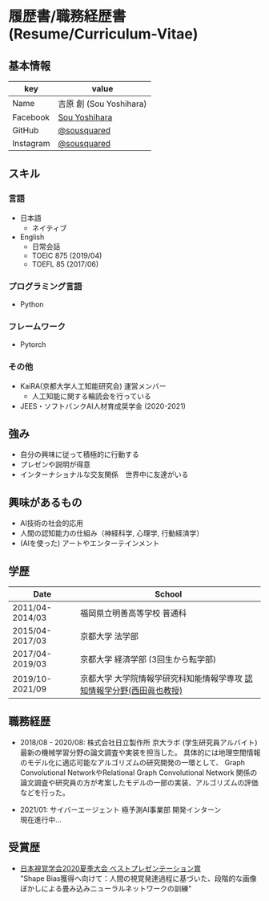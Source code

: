 # 履歴書/職務経歴書 (Resume/Curriculum-Vitae)

## 基本情報
|key|value|
|---|-----|
|Name|吉原 創 (Sou Yoshihara)|
|Facebook|[Sou Yoshihara](https://www.facebook.com/profile.php?id=100004182635861)
|GitHub|[@sousquared](https://github.com/sousquared)
|Instagram|[@sousquared](https://www.instagram.com/souzosquared/)|

## スキル
### 言語
- 日本語
  - ネイティブ
- English
  - 日常会話
  - TOEIC 875 (2019/04)
  - TOEFL 85 (2017/06)
  
### プログラミング言語
- Python

### フレームワーク
- Pytorch

### その他
- KaiRA(京都大学人工知能研究会) 運営メンバー
    - 人工知能に関する輪読会を行っている
- JEES・ソフトバンクAI人材育成奨学金 (2020-2021)

## 強み
- 自分の興味に従って積極的に行動する
- プレゼンや説明が得意
- インターナショナルな交友関係　世界中に友達がいる


## 興味があるもの
- AI技術の社会的応用
- 人間の認知能力の仕組み（神経科学, 心理学, 行動経済学）
- (AIを使った) アートやエンターテインメント


## 学歴
|Date|School|
|----|-----|
|2011/04-2014/03|福岡県立明善高等学校 普通科|
|2015/04-2017/03|京都大学 法学部|
|2017/04-2019/03|京都大学 経済学部 (3回生から転学部)|
|2019/10-2021/09|京都大学 大学院情報学研究科知能情報学専攻 [認知情報学分野(西田眞也教授)][ci-lab]|

[ci-lab]:http://www.cog.ist.i.kyoto-u.ac.jp/

## 職務経歴
- 2018/08 - 2020/08: 株式会社日立製作所 京大ラボ (学生研究員アルバイト) <br>
最新の機械学習分野の論文調査や実装を担当した。
具体的には地理空間情報のモデル化に適応可能なアルゴリズムの研究開発の一環として、
Graph Convolutional NetworkやRelational Graph Convolutional Network
関係の論文調査や研究員の方が考案したモデルの一部の実装、アルゴリズムの評価などを行った。

- 2021/01: サイバーエージェント 極予測AI事業部 開発インターン <br>
現在進行中…

## 受賞歴
- [日本視覚学会2020夏季大会 ベストプレゼンテーション賞](https://sites.google.com/prod/view/vsj2020summer/home) <br>
"Shape Bias獲得へ向けて：人間の視覚発達過程に基づいた、段階的な画像ぼかしによる畳み込みニューラルネットワークの訓練"

[](
参考：https://github.com/okohs/Curriculum-Vitae-template
)
